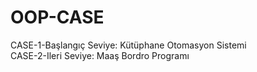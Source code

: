 # OOP-CASE <br />

CASE-1-Başlangıç Seviye: Kütüphane Otomasyon Sistemi <br />
CASE-2-Ileri Seviye: Maaş Bordro Programı <br />
